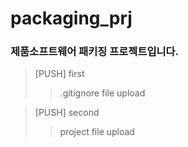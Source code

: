 # packaging_prj
### 제품소프트웨어 패키징 프로젝트입니다.
> [PUSH] first
>> .gitignore file upload

> [PUSH] second
>> project file upload

